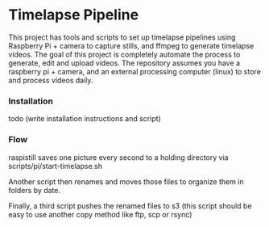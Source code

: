 # Timelapse Pipeline

This project has tools and scripts to set up timelapse pipelines using Raspberry Pi + camera to capture stills, and ffmpeg to generate timelapse videos. The goal of this project is completely automate the process to generate, edit and upload videos. The repository assumes you have a raspberry pi + camera, and an external processing computer (linux) to store and process videos daily. 

### Installation

todo (write installation instructions and script)

### Flow

raspistill saves one picture every second to a holding directory via scripts/pi/start-timelapse.sh

Another script then renames and moves those files to organize them in folders by date.

Finally, a third script pushes the renamed files to s3 (this script should be easy to use another copy method like ftp, scp or rsync)
